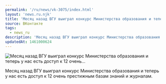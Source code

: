```yaml
---
permalink: '/ru/news/vk-3075/index.html'
layout: 'news.ru.njk'
title: 'Месяц назад ВГУ выиграл конкурс Министерства образования и теперь у нас есть доступ к 12 очень…'
source: ВКонтакте
tags:
  - news_ru
description: 'Месяц назад ВГУ выиграл конкурс Министерства образования и теперь у нас есть доступ к 12 очень…'
updatedAt: 1461000624
---
```

![Месяц назад ВГУ выиграл конкурс Министерства образования и теперь у нас есть доступ к 12 очень…](https://sun9-45.userapi.com/impf/c631420/v631420484/29104/FlNNlLVPsDA.jpg?size=1280x720&quality=96&sign=3bff2d2bd746afe08f3a72489c690f9c&c_uniq_tag=WcQd0iBEEiW8cq-0ITdHwT5dNYo2dZh-ALJhikx4WH4&type=album)

Месяц назад ВГУ выиграл конкурс Министерства образования и теперь у нас есть доступ к 12 очень престижным базам знаний и журналам.
